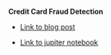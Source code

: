 **Credit Card Fraud Detection**

- [Link to blog post](https://github.com/LeThiKhanhHien/Notebooks/tree/main/Credit_Card_Fraud_Detection#readme)

- [Link to jupiter notebook](https://github.com/LeThiKhanhHien/Notebooks/blob/main/Credit_Card_Fraud_Detection/AD.ipynb)
